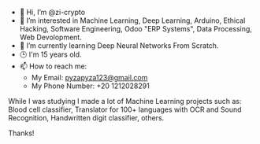 - 👋 Hi, I’m @zi-crypto
- 👀 I’m interested in Machine Learning, Deep Learning, Arduino, Ethical Hacking,
                      Software Engineering, Odoo "ERP Systems", Data Processing,
                      Web Devolopment.
- 🌱 I’m currently learning Deep Neural Networks From Scratch.
- 🕒 I'm 15 years old.
- 📫 How to reach me:
  - My Email: pyzapyza123@gmail.com
  - My Phone Number: +20 1212028291

While I was studying I made a lot of Machine Learning projects such as: Blood cell classifier, Translator for 100+ languages with OCR and Sound Recognition, Handwritten digit classifier, others.

Thanks!

<!---
zi-crypto/zi-crypto is a ✨ special ✨ repository because its `README.md` (this file) appears on your GitHub profile.
You can click the Preview link to take a look at your changes.
--->
